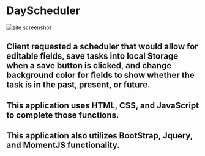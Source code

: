 # DayScheduler

![site screenshot](assets/images/SchedulerSS.jpeg)

## Client requested a scheduler that would allow for editable fields, save tasks into local Storage when a save button is clicked, and change background color for fields to show whether the task is in the past, present, or future.
## This application uses HTML, CSS, and JavaScript to complete those functions.
## This application also utilizes BootStrap, Jquery, and MomentJS functionality.
